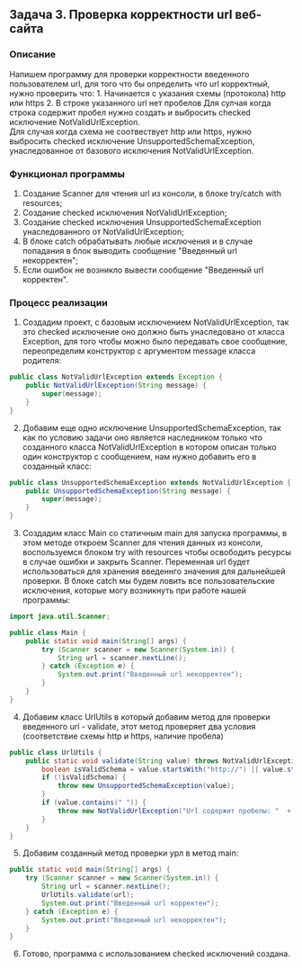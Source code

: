 ## Задача 3. Проверка корректности url веб-сайта

### Описание
Напишем программу для проверки корректности введенного пользователем url, для того что бы определить что url корректный, нужно проверить
что:
    1. Начинается с указания схемы (протокола) http или https
    2. В строке указанного url нет пробелов
Для сулчая когда строка содержит пробел нужно создать и выбросить checked исключение NotValidUrlException.    
Для случая когда схема не соотвествует http или https, нужно выбросить checked исключение UnsupportedSchemaException, унаследованное от базового исключения NotValidUrlException.

### Функционал программы
1. Создание Scanner для чтения url из консоли, в блоке try/catch with resources;
2. Создание checked исключения NotValidUrlException;
3. Создание checked исключения UnsupportedSchemaException унаследованного от NotValidUrlException;
4. В блоке catch обрабатывать любые исключения и в случае попадания в блок выводить сообщение "Введенный url некорректен"; 
5. Если ошибок не возникло вывести сообщение "Введенный url корректен".

### Процесс реализации
1. Создадим проект, с базовым исключением NotValidUrlException, так это checked исключение оно должно быть унаследовано от класса Exception,
для того чтобы можно было передавать свое сообщение, переопределим конструктор с аргументом message класса родителя: 
```java
public class NotValidUrlException extends Exception {
    public NotValidUrlException(String message) {
        super(message);
    }
}
```
2. Добавим еще одно исключение UnsupportedSchemaException, так как по условию задачи оно является наследником только что созданного класса NotValidUrlException
в котором описан только один конструктор с сообщением, нам нужно добавить его в созданный класс:
```java
public class UnsupportedSchemaException extends NotValidUrlException {
    public UnsupportedSchemaException(String message) {
        super(message);
    }
}
```
3. Создадим класс Main cо статичным main для запуска программы, в этом методе откроем Scanner для чтения данных из консоли, 
воспользуемся блоком try with resources чтобы освободить ресурсы в случае ошибки и закрыть Scanner. Переменная url будет использоваться
для хранения введеннго значения для дальнейшей проверки. В блоке catch мы будем ловить все пользовательские исключения, которые могу возникнуть при работе нашей программы:
```java
import java.util.Scanner;

public class Main {
    public static void main(String[] args) {
        try (Scanner scanner = new Scanner(System.in)) {
            String url = scanner.nextLine();
        } catch (Exception e) {
            System.out.print("Введенный url некорректен");
        }
    }
}
```
4. Добавим класс UrlUtils в который добавим метод для проверки введенного url - validate, этот метод проверяет два условия (соответствие схемы http и https, наличие пробела)
```java
public class UrlUtils {
    public static void validate(String value) throws NotValidUrlException {
        boolean isValidSchema = value.startsWith("http://") || value.startsWith("https://");
        if (!isValidSchema) {
            throw new UnsupportedSchemaException(value);
        }
        if (value.contains(" ")) {
            throw new NotValidUrlException("Url содержит пробелы: "  + value);
        }
    }
}
```
5. Добавим созданный метод проверки урл в метод main:
```java
public static void main(String[] args) {
    try (Scanner scanner = new Scanner(System.in)) {
        String url = scanner.nextLine();
        UrlUtils.validate(url);
        System.out.print("Введенный url корректен");
    } catch (Exception e) {
        System.out.print("Введенный url некорректен");
    }
}
```
6. Готово, программа с использованием checked исключений создана.
